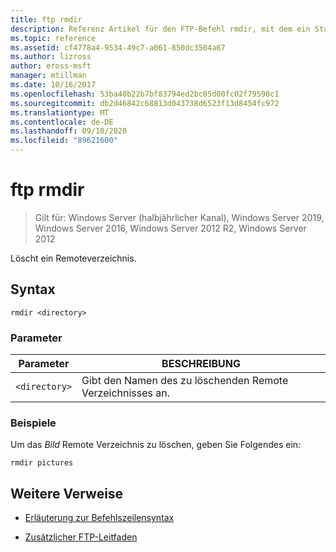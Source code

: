 ```yaml
---
title: ftp rmdir
description: Referenz Artikel für den FTP-Befehl rmdir, mit dem ein Stammverzeichnis gelöscht wird.
ms.topic: reference
ms.assetid: cf4778a4-9534-49c7-a061-850dc3504a67
ms.author: lizross
author: eross-msft
manager: mtillman
ms.date: 10/16/2017
ms.openlocfilehash: 53ba40b22b7bf83794ed2bc05d00fc02f79598c1
ms.sourcegitcommit: db2d46842c68813d043738d6523f13d8454fc972
ms.translationtype: MT
ms.contentlocale: de-DE
ms.lasthandoff: 09/10/2020
ms.locfileid: "89621600"
---
```

# <a name="ftp-rmdir"></a>ftp rmdir

> Gilt für: Windows Server (halbjährlicher Kanal), Windows Server 2019, Windows Server 2016, Windows Server 2012 R2, Windows Server 2012

Löscht ein Remoteverzeichnis.

## <a name="syntax"></a>Syntax

```
rmdir <directory>
```

### <a name="parameters"></a>Parameter

| Parameter | BESCHREIBUNG |
| --------- | ----------- |
| `<directory>` | Gibt den Namen des zu löschenden Remote Verzeichnisses an. |

### <a name="examples"></a>Beispiele

Um das *Bild* Remote Verzeichnis zu löschen, geben Sie Folgendes ein:

```
rmdir pictures
```

## <a name="additional-references"></a>Weitere Verweise

- [Erläuterung zur Befehlszeilensyntax](command-line-syntax-key.md)

- [Zusätzlicher FTP-Leitfaden](/previous-versions/orphan-topics/ws.10/cc756013(v=ws.10))
